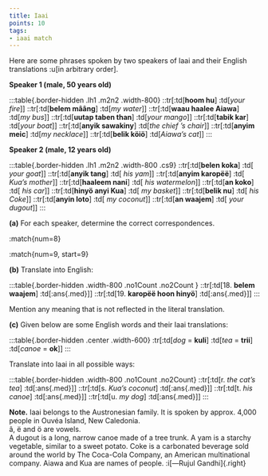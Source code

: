 ```yaml
---
title: Iaai
points: 10
tags:
- iaai match
---
```


Here are some phrases spoken by two speakers of Iaai and their
English translations :u[in arbitrary order].

**Speaker 1 (male, 50 years old)**

:::table{.border-hidden .lh1 .m2n2 .width-800}
::tr[:td[**hoom hu**] :td[*your fire*]]
::tr[:td[**belem mââng**] :td[*my water*]]
::tr[:td[**waau haalee Aiawa**] :td[*my bus*]]
::tr[:td[**uutap taben than**] :td[*your mango*]]
::tr[:td[**tabik kar**] :td[*your boat*]]
::tr[:td[**anyik sawakiny**] :td[*the chief ’s chair*]]
::tr[:td[**anyim meic**] :td[*my necklace*]]
::tr[:td[**belik köiö**] :td[*Aiawa’s cat*]]
:::

**Speaker 2 (male, 12 years old)**

:::table{.border-hidden .lh1 .m2n2 .width-800 .cs9}
::tr[:td[**belen koka**] :td[ *your goat*]]
::tr[:td[**anyik tang**] :td[ *his yam*]]
::tr[:td[**anyim karopëë**] :td[ *Kua’s mother*]]
::tr[:td[**haaleem nani**] :td[ *his watermelon*]]
::tr[:td[**an koko**] :td[ *his car*]]
::tr[:td[**hinyö anyi Kua**] :td[ *my basket*]]
::tr[:td[**belik nu**] :td[ *his Coke*]]
::tr[:td[**anyin loto**] :td[ *my coconut*]]
::tr[:td[**an waajem**] :td[ *your dugout*]]
:::

**(a)** For each speaker, determine the correct correspondences.

:match{num=8}

:match{num=9, start=9}

**(b)** Translate into English:

:::table{.border-hidden .width-800 .no1Count .no2Count }
::tr[:td[18. **belem waajem**] :td[:ans{.med}]]
::tr[:td[19. **karopëë hoon hinyö**] :td[:ans{.med}]]
:::

Mention any meaning that is not reflected in the literal translation.

**(c)** Given below are some English words and their Iaai translations:

:::table{.border-hidden .center .width-600}
:tr[:td[*dog* = **kuli**] :td[*tea* = **trii**] :td[*canoe* = **ok**]]
:::

Translate into Iaai in all possible ways:

:::table{.border-hidden .width-800 .no1Count .no2Count}
::tr[:td[r. *the cat’s tea*] :td[:ans{.med}]]
::tr[:td[s. *Kua’s coconut*] :td[:ans{.med}]]
::tr[:td[t. *his canoe*] :td[:ans{.med}]]
::tr[:td[u. *my dog*] :td[:ans{.med}]]
:::

**Note.** Iaai belongs to the Austronesian family. It is spoken by approx. 4,000 people in Ouvéa
Island, New Caledonia.
<br>â, ë and ö are vowels.
<br>A dugout is a long, narrow canoe made of a tree trunk. A yam is a starchy vegetable, similar
to a sweet potato. Coke is a carbonated beverage sold around the world by The Coca-Cola
Company, an American multinational company. Aiawa and Kua are names of people.
:i[—Rujul Gandhi]{.right}